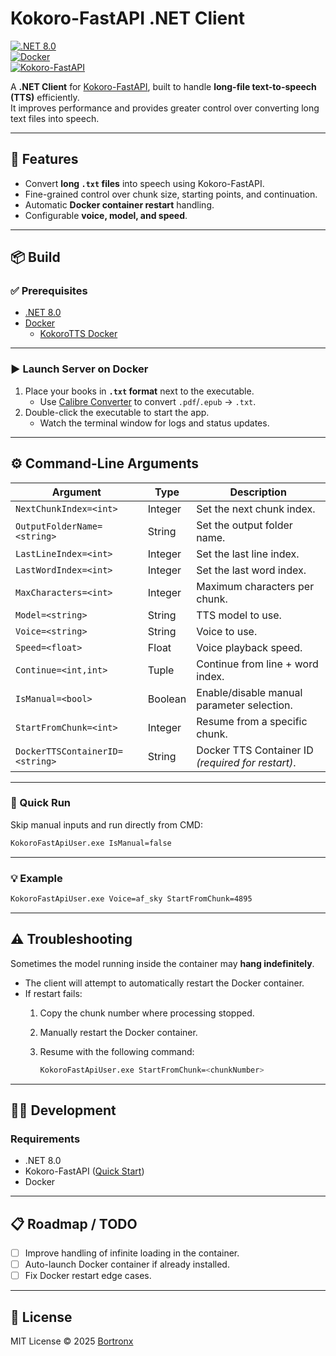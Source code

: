 # Kokoro-FastAPI .NET Client  

[![.NET 8.0](https://img.shields.io/badge/.NET-8.0-blue.svg?logo=dotnet)](https://dotnet.microsoft.com/)  
[![Docker](https://img.shields.io/badge/Docker-Enabled-blue?logo=docker)](https://www.docker.com/)  
[![Kokoro-FastAPI](https://img.shields.io/badge/Kokoro-FastAPI-Release-green)](https://github.com/remsky/Kokoro-FastAPI/tree/release)  

A **.NET Client** for [Kokoro-FastAPI](https://github.com/remsky/Kokoro-FastAPI), built to handle **long-file text-to-speech (TTS)** efficiently.  
It improves performance and provides greater control over converting long text files into speech.

---

## 🚀 Features
- Convert **long `.txt` files** into speech using Kokoro-FastAPI.  
- Fine-grained control over chunk size, starting points, and continuation.  
- Automatic **Docker container restart** handling.  
- Configurable **voice, model, and speed**.  

---

## 📦 Build

### ✅ Prerequisites
- [.NET 8.0](https://dotnet.microsoft.com/)  
- [Docker](https://www.docker.com/)  
  - [KokoroTTS Docker](https://github.com/remsky/Kokoro-FastAPI/tree/release)  

---

### ▶️ Launch Server on Docker
1. Place your books in **`.txt` format** next to the executable.  
   - Use [Calibre Converter](https://calibre-ebook.com/) to convert `.pdf`/`.epub` → `.txt`.  
2. Double-click the executable to start the app.  
   - Watch the terminal window for logs and status updates.

---

## ⚙️ Command-Line Arguments

| Argument                        | Type     | Description |
|---------------------------------|----------|-------------|
| `NextChunkIndex=<int>`          | Integer  | Set the next chunk index. |
| `OutputFolderName=<string>`     | String   | Set the output folder name. |
| `LastLineIndex=<int>`           | Integer  | Set the last line index. |
| `LastWordIndex=<int>`           | Integer  | Set the last word index. |
| `MaxCharacters=<int>`           | Integer  | Maximum characters per chunk. |
| `Model=<string>`                | String   | TTS model to use. |
| `Voice=<string>`                | String   | Voice to use. |
| `Speed=<float>`                 | Float    | Voice playback speed. |
| `Continue=<int,int>`            | Tuple    | Continue from line + word index. |
| `IsManual=<bool>`               | Boolean  | Enable/disable manual parameter selection. |
| `StartFromChunk=<int>`          | Integer  | Resume from a specific chunk. |
| `DockerTTSContainerID=<string>`| String   | Docker TTS Container ID *(required for restart)*. |

---

### 🔧 Quick Run
Skip manual inputs and run directly from CMD:

```bash
KokoroFastApiUser.exe IsManual=false
```

---

### 💡 Example
```bash
KokoroFastApiUser.exe Voice=af_sky StartFromChunk=4895
```

---

## ⚠️ Troubleshooting

Sometimes the model running inside the container may **hang indefinitely**.  

- The client will attempt to automatically restart the Docker container.  
- If restart fails:  
  1. Copy the chunk number where processing stopped.  
  2. Manually restart the Docker container.  
  3. Resume with the following command:  

     ```bash
     KokoroFastApiUser.exe StartFromChunk=<chunkNumber>
     ```

---

## 👩‍💻 Development

### Requirements
- .NET 8.0  
- Kokoro-FastAPI ([Quick Start](https://github.com/remsky/Kokoro-FastAPI/tree/release))  
- Docker  

---

## 📋 Roadmap / TODO
- [ ] Improve handling of infinite loading in the container.  
- [ ] Auto-launch Docker container if already installed.  
- [ ] Fix Docker restart edge cases.  

---

## 📜 License
MIT License © 2025 [Bortronx](https://github.com/Bortronx)